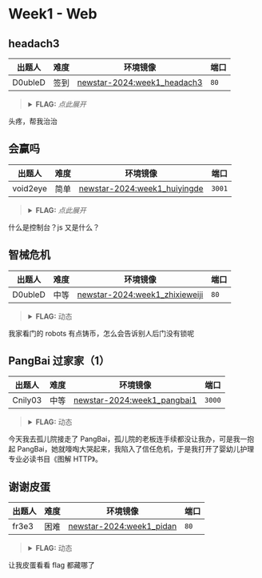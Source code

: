 # Week1 - Web

## headach3

| 出题人 | 难度 | 环境镜像 | 端口 |
|-----|-----|-----|-----|
| D0ubleD | 签到 | [newstar-2024:week1_headach3](https://hub.docker.com/r/openctf/newstar-2024/tags?name=week1_headach3) | `80` |

> <details><summary><strong>FLAG:</strong> <i>点此展开</i></summary>
> `flag{You_Ar3_R3Ally_A_9ooD_d0ctor}`
> </details>

头疼，帮我治治

## 会赢吗

| 出题人 | 难度 | 环境镜像 | 端口 |
|-----|-----|-----|-----|
| void2eye | 简单 | [newstar-2024:week1_huiyingde](https://hub.docker.com/r/openctf/newstar-2024/tags?name=week1_huiyingde) | `3001` |

> <details><summary><strong>FLAG:</strong> <i>点此展开</i></summary>
> `flag{WA0w!_y4_r3al1y_Gr4sP_JJJs!}`
> </details>

什么是控制台？js 又是什么？

## 智械危机

| 出题人 | 难度 | 环境镜像 | 端口 |
|-----|-----|-----|-----|
| D0ubleD | 中等 | [newstar-2024:week1_zhixieweiji](https://hub.docker.com/r/openctf/newstar-2024/tags?name=week1_zhixieweiji) | `80` |

> <details><summary><strong>FLAG:</strong> 动态</summary>
> </details>

我家看门的 robots 有点铸币，怎么会告诉别人后门没有锁呢

## PangBai 过家家（1）

| 出题人 | 难度 | 环境镜像 | 端口 |
|-----|-----|-----|-----|
| Cnily03 | 中等 | [newstar-2024:week1_pangbai1](https://hub.docker.com/r/openctf/newstar-2024/tags?name=week1_pangbai1) | `3000` |

> <details><summary><strong>FLAG:</strong> 动态</summary>
> </details>

今天我去孤儿院接走了 PangBai，孤儿院的老板连手续都没让我办，可是我一抱起 PangBai，她就嚎啕大哭起来，我陷入了信任危机，于是我打开了婴幼儿护理专业必读书目《图解 HTTP》。

## 谢谢皮蛋

| 出题人 | 难度 | 环境镜像 | 端口 |
|-----|-----|-----|-----|
| fr3e3 | 困难 | [newstar-2024:week1_pidan](https://hub.docker.com/r/openctf/newstar-2024/tags?name=week1_pidan) | `80` |

> <details><summary><strong>FLAG:</strong> 动态</summary>
> </details>

让我皮蛋看看 flag 都藏哪了
